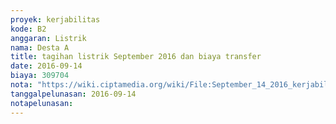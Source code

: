 ```yaml
---
proyek: kerjabilitas
kode: B2
anggaran: Listrik
nama: Desta A
title: tagihan listrik September 2016 dan biaya transfer
date: 2016-09-14
biaya: 309704
nota: "https://wiki.ciptamedia.org/wiki/File:September_14_2016_kerjabilitas_B2_tagihan_listrik_september_desta.jpg"
tanggalpelunasan: 2016-09-14
notapelunasan:
---
```

